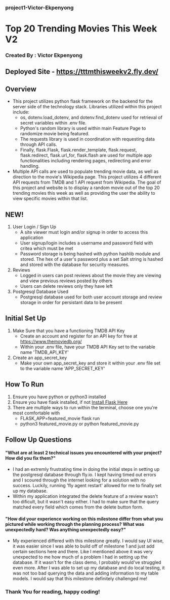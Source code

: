 ### project1-Victor-Ekpenyong
# Top 20 Trending Movies This Week V2
### Created By : Victor Ekpenyong
## Deployed Site - https://tttmthisweekv2.fly.dev/
## Overview
* This project utilizes python flask framework on the backend for the server side of the technology stack. Libraries utilized within this project include:
    * os, dotenv.load_dotenv, and dotenv.find_dotenv used for retrieval of secret variables within .env file. 
    * Python's random library is used within main Feature Page to randomize movie being featured. 
    * The requests library is used in coordination with requesting data through API calls.
    * Finally, flask.Flask, flask.render_template, flask.request, flask.redirect, flask.url_for, flask.flash are used for multiple app functionalities including rendering pages, redirecting and error handling.
* Multiple API calls are used to populate trending movie data, as well as direction to the movie's Wikipedia page. This project utilizes 4 different API requests from TMDB and 1 API request from Wikipedia. The goal of this project and website is to display a random movie out of the top 20 trending movies this week as well as providing the user the ability to view specific movies within that list.
## NEW!
1. User Login / Sign Up 
    * A site viewer must login and/or signup in order to access this application
    * User signup/login includes a username and password field with critea which must be met
    * Password storage is being hashed with python hashlib module and stored. The hex of a user's password plus a set Salt string is hashed and stored with the database for security measures.
2. Reviews
    * Logged in users can post reviews about the movie they are viewing and view previous reviews posted by others
    * Users can delete reviews only they have left
3. Postgresql Database Used
    * Postgresql database used for both user account storage and review storage in order for persistant data to be present
## Initial Set Up
1. Make Sure that you have a functioning TMDB API Key
    * Create an account and register for an API key for free at https://www.themoviedb.org/
    * Within your .env file, have your TMDB API Key set to the variable name 'TMDB_API_KEY'
2. Create an app_secret_key
    * Make your own app_secret_key and store it within your .env file set to the variable name 'APP_SECRET_KEY'
## How To Run
1. Ensure you have python or python3 installed
2. Ensure you have flask installed, if not [Install Flask Here](https://flask.palletsprojects.com/en/1.1.x/installation/#virtual-environments)
3. There are multiple ways to run within the terminal, choose one you're most comfortable with
    * FLASK_APP=featured_movie flask run
    * python3 featured_movie.py or python featured_movie.py
## Follow Up Questions
#### "What are at least 2 technical issues you encountered with your project? How did you fix them?"
* I had an extremly frustrating time in doing the initial steps in setting up the postgresql database through fly.io. I kept having timed out errors and I scoured through the internet looking for a solution with no success. Luckily, running 'fly agent restart' allowed for me to finally set up my database.
* Within my application integrated the delete feature of a review wasn't too dificult, but it wasn't easy either. I had to make sure that the query matched every field which comes from the delete button form.
#### "How did your experience working on this milestone differ from what you pictured while working through the planning process? What was unexpectedly hard? Was anything unexpectedly easy?"
* My experienced differed with this milestone greatly. I would say UI wise, it was easier since I was able to build off of milestone 1 and just add certain sections here and there. Like I mentioned above it was very unexpected to me how much of a problem I had in setting up the database. If it wasn't for the class demo, I probably would've struggled even more. After I was able to set up my database and do local testing, it was not too bad querying the data and adding information to my table models. I would say that this milestone definitely challenged me!

### Thank You for reading, happy coding!